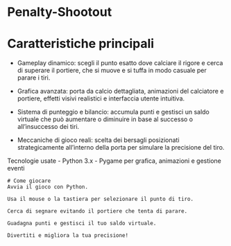 # Penalty-Shootout
# Caratteristiche principali

- Gameplay dinamico: scegli il punto esatto dove calciare il rigore e cerca di superare il portiere, che si muove e si tuffa in modo casuale per parare i tiri.

- Grafica avanzata: porta da calcio dettagliata, animazioni del calciatore e portiere, effetti visivi realistici e interfaccia utente intuitiva.

- Sistema di punteggio e bilancio: accumula punti e gestisci un saldo virtuale che può aumentare o diminuire in base al successo o all’insuccesso dei tiri.

- Meccaniche di gioco reali: scelta dei bersagli posizionati strategicamente all’interno della porta per simulare la precisione del tiro.

Tecnologie usate
    - Python 3.x
    - Pygame per grafica, animazioni e gestione eventi

    # Come giocare
    Avvia il gioco con Python.

    Usa il mouse o la tastiera per selezionare il punto di tiro.

    Cerca di segnare evitando il portiere che tenta di parare.

    Guadagna punti e gestisci il tuo saldo virtuale.

    Divertiti e migliora la tua precisione!
